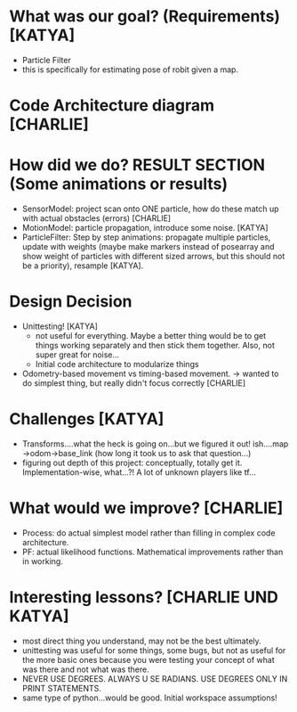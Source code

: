 # What was our goal? (Requirements) [KATYA]
- Particle Filter
- this is specifically for estimating pose of robit given a map.

# Code Architecture diagram [CHARLIE]

# How did we do? RESULT SECTION (Some animations or results)
- SensorModel: project scan onto ONE particle, how do these match up with actual obstacles (errors) [CHARLIE]
- MotionModel: particle propagation, introduce some noise. [KATYA]
- ParticleFilter: Step by step animations: propagate multiple particles, update with weights (maybe make markers instead of posearray and show weight of particles with different sized arrows, but this should not be a priority), resample [KATYA].

# Design Decision
- Unittesting! [KATYA]
  - not useful for everything. Maybe a better thing would be to get things working separately and then stick them together. Also, not super great for noise...
  - Initial code architecture to modularize things
- Odometry-based movement vs timing-based movement. -> wanted to do simplest thing, but really didn't focus correctly [CHARLIE]

# Challenges [KATYA]
- Transforms....what the heck is going on...but we figured it out! ish....map ->odom->base_link (how long it took us to ask that question...)
- figuring out depth of this project: conceptually, totally get it. Implementation-wise, what...?! A lot of unknown players like tf...

# What would we improve? [CHARLIE]
- Process: do actual simplest model rather than filling in complex code architecture.
- PF: actual likelihood functions. Mathematical improvements rather than in working.

# Interesting lessons? [CHARLIE UND KATYA]
- most direct thing you understand, may not be the best ultimately.
- unittesting was useful for some things, some bugs, but not as useful for the more basic ones because you were testing your concept of what was there and not what was there.
- NEVER USE DEGREES. ALWAYS U SE RADIANS. USE DEGREES ONLY IN PRINT STATEMENTS.
- same type of python...would be good. Initial workspace assumptions!
